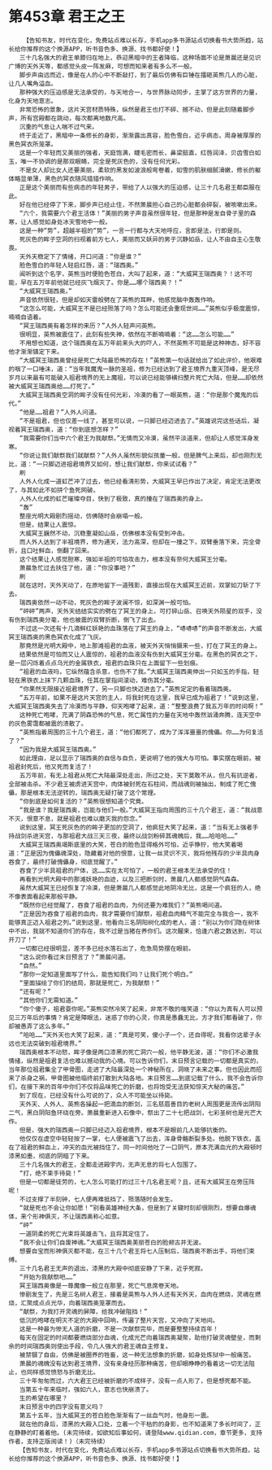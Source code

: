 # 第453章 君王之王
        【告知书友，时代在变化，免费站点难以长存，手机app多书源站点切换看书大势所趋，站长给你推荐的这个换源APP，听书音色多、换源、找书都好使！】
       三十几名强大的君王单膝归在地上，恭迎黑暗中的王者降临，这种场面不论是萧晨还是见识广博的天外天等，都感觉头皮一阵发麻，可想而知来者有多么不一般。
       脚步声由远而近，像是在人的心中不断敲打，到了最后仿佛有巨锤在擂砸英熊几人的心脏，让几人嘴角溢血。
       那种强大的压迫感是无法承受的，与天地合一，与世界脉动同步，主掌了这方世界的力量，化身为天地意志。
       非常恐怖的景象，这片天宫材质特殊，纵然是君王也打不碎、撼不动，但是此刻随着脚步声，所有宫殿都在跳动，每次都离地数尺高。
       沉重的气息让人喘不过气来。
       终于走近了，黑暗中一条修长的身影，渐渐露出真容，脸色雪白，近乎病态，周身被厚厚的黑色冥衣所笼罩。
       这是一个年轻而又美丽的强者，天庭饱满，睫毛密而长，鼻梁挺直，红唇润泽，贝齿雪白如玉，唯一不协调的是那双眼睛，完全是死灰色的，没有任何光彩。
       不是女人却比女人还要美丽，柔软的黑发如波浪般弯卷着，如雪的肌肤细腻滑嫩，修长的躯体略显单薄，黑色的冥衣随风猎猎作响。
       正是这个美丽而有些病态的年轻男子，带给了人以强大的压迫感，让三十几名君王都臣服在此。
       好在他已经停了下来，脚步声已经止住，不然萧晨担心自己的心脏都会碎裂，被咳嗽出来。
       “六个，我需要六个君王活体！”美丽的男子声音虽然很年轻，但是那种是发自骨子里的森寒，让人感觉如身处冰天雪地中一般。
       这是一种“势”，超越半祖的“势”，一言一行都与大天地呼应，言即是法，行即是则。
       死灰色的眸子空洞的扫视着前方七人，美丽而又妖异的男子沉静如岳，让人不由自主心生敬畏。
       天外天稳定下了情绪，开口问道：“你是谁？”
       脸色雪白的年轻人轻启红唇，道：“瑞西奥。”
       闻听到这个名字，英熊当时便脸色苍白，大叫了起来，道：“大威冥王瑞西奥？！这不可能，早在五万年前他就已经灰飞烟灭了。你是……哪个瑞西奥？！”
       “大威冥王瑞西奥。”
       声音依然很轻，但是却如天雷般劈在了英熊的耳畔，他感觉脑中轰轰作响。
       “这怎么可能，大威冥王不是已经殒落了吗？怎么可能还会重现世间……”英熊似乎极度震惊，喃喃自语着。
       “冥王瑞西奥有着怎样的来历？”人外人轻声问英熊。
       很明显，英熊被震住了，此刻有些失神，依然在不断喃喃着：“这……怎么可能……”
       不用想也知道，这个瑞西奥在五万年前来头大的吓人，不然英熊不可能是这种神态，好不容他才渐渐镇定下来。
       “大威冥王瑞西奥曾经是死亡大陆最恐怖的存在！”英熊第一句话就给出了如此评价，他艰难的咽了一口唾沫，道：“当年我魔鬼一脉的圣祖，修为已经达到了君王境界九重天顶峰，是无尽岁月以来最有可能破入祖君境界的无上魔祖，可以说已经能够横扫整片死亡大陆，但是……却依然被大威冥王瑞西奥给……打死了。”
       大威冥王瑞西奥空洞的眸子没有任何光彩，冷漠的看了一眼英熊，道：“你是那个魔鬼的后代。”
       “他是……祖君？”人外人问道。
       “不是祖君，但也仅差一线了，甚至可以说，一只脚已经迈进去了。”英雄说完这些话后，凝视着冥王瑞西奥，道：“你到底想怎样？”
       “我需要你们当中六个君王为我献祭。”无情而又冷漠，虽然平淡道来，但却让人感觉浑身发寒。
       “你说让我们献祭我们就献祭？”人外人虽然形貌似孩童一般，但是脾气上来后，却也刚烈无比，道：“一只脚迈进祖君境界又如何，想让我们献祭，你来试试看？”
       刷
       人外人化成一道虹芒冲了过去，他已经看清形势，大威冥王早已作出了决定，肯定无法更改了，与其如此不如拼个鱼死网破。
       人外人化成的虹芒璀璨夺目，快到了极致，真的撞在了瑞西奥的身上。
       “轰”
       整座光明大殿剧烈摇动，仿佛随时会崩塌一般。
       但是，结果让人震惊。
       大威冥王巍然不动，沉稳重凝如山岳，仿佛根本没有受到冲击。
       而人外人达到了半祖境界，修为通天，法力高深，但却在一撞之下，双臂垂落下来，完全骨折，且口吐鲜血，倒翻了回来。
       这个结果让人感觉胆寒，强如半祖的可怕攻击力，根本没有奈何大威冥王分毫。
       萧晨急忙过去扶住了他，道：“你没事吧？”
       刷
       就在这时，天外天动了，在原地留下一道残影，直接出现在大威冥王近前，双掌如刀斩了下去。
       瑞西奥依然一动不动，死灰色的眸子波澜不惊，如深渊一般可怕。
       “砰砰”两声，天外天结结实实的劈在了冥王的身上，可打碎山岳、召唤天外陨星的双手，没有伤到瑞西奥分毫，他也被震的双臂折断，倒飞了出去。
       不过这一次还有十几滴鲜红妖艳的血珠落在了冥王的身上，“哧哧哧”的声音不断发出，大威冥王瑞西奥的黑色冥衣化成了飞灰。
       那竟然是光明大殿中，地上那滩祖君的血液，被天外天悄悄摄来一些，打在了冥王的身上。
       结果依然是可怕而又让人震惊的，祖君的血液没有伤到大威冥王分毫。在黑色的冥衣之下，是一层闪烁着点点乌光的金属铁衣，祖君的血珠只在上面留下一些划痕。
       “祖君的血液吗，它纵然蕴含杀意，也伤不了我。”大威冥王瑞西奥伸出一只如玉的手指，轻轻在黑铁衣上抹下几颗血珠，任其在掌指间滚动，难伤其分毫。
       “你果然无限接近祖君境界了，另一只脚也快迈进去了。”英熊定定的看着瑞西奥。
       “五万年前，如果不是这片天宫的主人，将我封死在这里，我早已成为祖君了！”说到这里，大威冥王瑞西奥失去了冷漠而与平静，仰天咆哮了起来，道：“整整浪费了我五万年的时间啊！”
       这种死亡咆哮，充满了阴森恐怖的气息，死亡属性的力量在天地中轰然汹涌奔腾，连天空中的灰色雾霭都被震的溃散了。
       “英熊指着周围的三十几个君王，道：“他们都死了，成为了浑浑噩噩的傀儡。你……为何复活了？”
       “因为我是大威冥王瑞西奥。”
       如此理由，足以显示了瑞西奥的自信与自负，更说明了他的强大与可怕。事实摆在眼前，被祖君封死后，他又死而复活了！
       五万年前，有无上祖君从死亡大陆最深处走出，所过之处，天下莫敢不从，但凡有抗逆者，全部被击杀。不少君王被虏进天宫中，肉体被封死在石柱间，而战魂则被抽出，制成了死亡傀儡，那是根本无法逆转的，瑞西奥无疑打破了这个常理。
       “你到底是如何复活的？”英熊很想知道个究竟。
       “我是谁？我是瑞西奥，岂能与他们一般。”大威冥王指向周围的三十几个君王，道：“我战意不灭，恨意不息，就是祖君也难以磨灭我的怨念。”
       说到这里，冥王死灰色的的眸子更加的空洞了，他疯狂大笑了起来，道：“当有无上强者手持战剑杀进天宫，与那祖君大战三天三夜，最终以战剑粉碎其魂魄后，我……哈哈哈……”
       大威冥王瑞西奥竭斯底里的大笑，苍白的脸色显得格外可怕，近乎狰狞，他大笑着喝道：“正是因为傀儡魂深处，隐藏着对他的恨意，让我一丝灵识不灭，我将他残存的少半具肉身吞食了，最终打破傀儡身，彻底觉醒了。”
       吞食了少半具祖君的尸体，这……实在太可怕了，一般的君王根本无法承受的住！
       再看到光明大殿中的那滩妖艳的血迹，以及三把断剑时，萧晨几人都感觉阴气森森。
       虽然大威冥王已经恢复了冷漠，但是萧晨几人都感觉此地阴冷无比，这是一个疯狂的人，绝不像表面看起来那般平静。
       “既然你已经觉醒了，吞食了祖君的血肉，为何还要为难我们？”英熊喝问道。
       “正是因为吞食了祖君的血肉，我才需要你们献祭，祖君血肉精气不能完全与我合一，我不能够真正迈入祖君之列。”说到这里，他看向三名阴阳树化成的老人，道：“别以为你们隐在树体中不出，我就不知道你们的存在，我不过是当猪在养你们。这次醒来，恰逢六君之数达到，可以开刀了！”
       一切都已经很明显，差不多已经水落石出了，危急局势摆在眼前。
       “这么说你看过末日预言了？”萧晨问道。
       “自然。”
       “那你一定知道里面写了什么，能告知我们吗？让我们死个明白。”
       “里面描绘了你们的结局，那就是死亡，为我献祭！”
       “还有呢？”
       “其他你们无需知道。”
       “你个傻子，祖君耍你呢。”英熊突然冷笑了起来，非常不敬的嗤笑道：“你以为真有人可以预见三万年后的事情？肯定是障眼法，迷惑了你的心灵，你真是愚蠢无比，方才我们都看破了，你却被愚弄了这么多年。”
       “哈哈……”天外天也大笑了起来，道：“真是可笑，傻小子一个，还自得呢，我看你这辈子永远也无法突破到祖君境界。”
       瑞西奥根本不动怒，眸子像是两口漆黑的死亡洞穴一般，他平静无波，道：“你们不必激我情绪，纵然是祖君复活也难以撼动我的心境。可以告诉你们，末日预言记载的一切都是真实的，当年那位祖君集全了甲骨图，走进了大陆最深处一个神秘所在，洞晓了未来之事。但也因此而招来了杀身之祸，甲骨图被他临终前打散到大陆各地。末日预言……到底记载了什么，我不会告诉你们，在接下来的百年中你们不仅将品味死亡的折磨，也将饱受无法获知惊天大秘的痛苦。”
       到了现在，已经没有什么可说的了，众人不可能坐以待毙。
       天外天、人外人、英熊各操起一把滴血的断剑，三名慈眉善目的老树人周围更是流传出阴阳二气，黑白阴阳鱼环绕在旁。萧晨重新进入石像中，祭出了二十七把战剑，七彩圣树也是光芒大作。
       但是，强大的瑞西奥一只脚已经迈入祖君境界，根本不是眼前几人能够抗衡的。
       他仅仅在虚空中轻轻按了一掌，七人便被震飞了出去，浑身骨骼断裂多处。他脱下铁衣，盖在了祖君的鲜血上，冲天的血光被挡住了。同一时间他吐了一口阴气，原本充满血光的大殿顿时漆黑如墨，彻底的阴暗了下来。
       三十几名强大的君王，全都走进殿宇内，无声无息的将七人包围了。
       “打，绝不束手待毙！”
       但是一切都是徒劳的，七人怎么可能打的过三十几名君王呢？且，还有大威冥王在旁压阵呢！
       不过支撑了半刻钟，七人便再难抵挡了，殒落随时会发生。
       “就是死也不会让你如愿！”别看英雄神经大条，但是到了关键时刻却很刚烈，想要自爆魂体，来个形神俱灭，不让瑞西奥称心如意。
       “砰”
       一道阴柔的死亡光束将英雄击飞，且将其定住了。
       “我不会让你们自废神魂。”大威冥王瑞西奥美丽苍白的脸颊古井无波。
       想要自宝而形神俱灭都不能，在三十几个君王将七人压制后，瑞西奥不断出手，将他们束缚。
       三十几名君王无声的退出，漆黑的大殿中彻底安静了下来，近乎死寂。
       “开始为我献祭吧……”
       冥王瑞西奥像是一尊魔像一般立在那里，死亡气息席卷天地。
       惨剧发生了，先是三名树人君王，接着是英熊与人外人还有天外天，血肉在燃烧，灵魂在燃烧，汇聚成点点光华，向着瑞西奥笼罩而去。
       “献祭，为我打开灵魂的屏障，给我冲破阻挡！”
       低沉的咆哮在明灭不定的大殿中回响，传遍了整片天宫，又冲向了天地间。
       这是一种最为惨无人道的折磨，不是一次献祭完毕，而是要整整持续百年！
       每天在固定的时间都要燃烧部分血魂，化成光芒向着瑞西奥凝聚，助他打破灵魂壁垒，而剩余的时间瑞西奥则使出手段，令几人强大的君王魂自主修复。
       被禁锢了自由，仿佛是被圈养的牲畜，这一种无法想象的折磨，如身处炼狱中一般痛苦。
       萧晨的魂魄没有达到君王境界，没有亲身经历那种痛苦，但却眼睁睁的看着这一切无法阻止，也同样感觉愤怒与折磨无比。
       三十年匆匆而过，六大君王已经被折磨的不成样子，没有一点人形了，但是想死都不能。
       当第五十年来临时，强如六人，意志也快崩溃了。
       生的希望在哪里？
       末日预言中的四字没有意义吗？
       第五十五年，当大威冥王的苍白脸色渐渐有了一丝血气时，他身形一震。
       就在他的身后，漆黑的大殿入口处，立着一个干枯的的身影，也不知道来了多长时间了，正在静静的盯着着他。(未完待续，如欲知后事如何，请登陆www.qidian.com，章节更多，支持作者，支持正版阅读！)（未完待续）
       【告知书友，时代在变化，免费站点难以长存，手机app多书源站点切换看书大势所趋，站长给你推荐的这个换源APP，听书音色多、换源、找书都好使！】